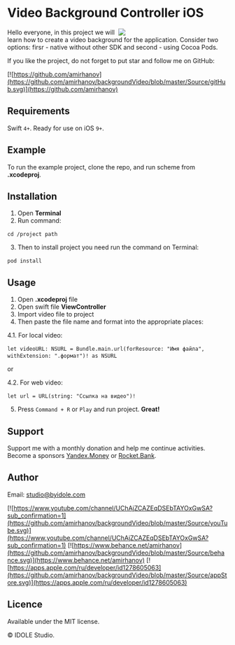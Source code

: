 # Video Background Controller iOS

<img align="right" src="https://github.com/amirhanov/backgroundVideo/blob/master/Source/git.gif" width="250"/>

Hello everyone, in this project we will learn how to create a video background for the application. Consider two options: firsr - native without other SDK and second - using Cocoa Pods.

If you like the project, do not forget to put star and follow me on GitHub:

[![https://github.com/amirhanov](https://github.com/amirhanov/backgroundVideo/blob/master/Source/gitHub.svg)](https://github.com/amirhanov)

## Requirements

Swift `4+`. Ready for use on iOS `9+`.

## Example

To run the example project, clone the repo, and run scheme from **.xcodeproj**.

## Installation

1. Open **Terminal**
2. Run command:

```
cd /project path
```

3. Then to install project you need run the command on Terminal:

```
pod install
```

## Usage

1. Open **.xcodeproj** file
2. Open swift file **ViewController**
3. Import video file to project
4. Then paste the file name and format into the appropriate places:

4.1. For local video:

```
let videoURL: NSURL = Bundle.main.url(forResource: "Имя файла", withExtension: ".формат")! as NSURL
```

or

4.2. For web video:

```
let url = URL(string: "Ссылка на видео")!
```

5. Press `Command + R` or `Play` and run project. **Great!**

## Support

Support me with a monthly donation and help me continue activities. Become a sponsors [Yandex.Money](http://bit.ly/2HivTkw) or [Rocket.Bank](http://bit.ly/2TsB8ov).

## Author

Email: studio@byidole.com

[![https://www.youtube.com/channel/UChAjZCAZEqDSEbTAYOxGwSA?sub_confirmation=1](https://github.com/amirhanov/backgroundVideo/blob/master/Source/youTube.svg)](https://www.youtube.com/channel/UChAjZCAZEqDSEbTAYOxGwSA?sub_confirmation=1) 
[![https://www.behance.net/amirhanov](https://github.com/amirhanov/backgroundVideo/blob/master/Source/behance.svg)](https://www.behance.net/amirhanov)
[![https://apps.apple.com/ru/developer/id1278605063](https://github.com/amirhanov/backgroundVideo/blob/master/Source/appStore.svg)](https://apps.apple.com/ru/developer/id1278605063)

## Licence

Available under the MIT license.

© IDOLE Studio.